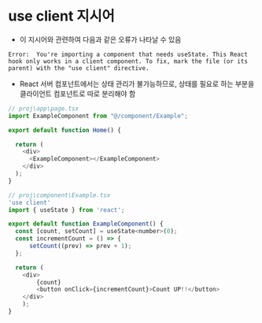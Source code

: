 # use client 지시어
- 이 지시어와 관련하여 다음과 같은 오류가 나타날 수 있음

```
Error:  You're importing a component that needs useState. This React hook only works in a client component. To fix, mark the file (or its parent) with the "use client" directive.
```

- React 서버 컴포넌트에서는 상태 관리가 불가능하므로, 상태를 필요로 하는 부분을 클라이언트 컴포넌트로 따로 분리해야 함

```js
// proj\app\page.tsx
import ExampleComponent from "@/component/Example";

export default function Home() {

  return (
    <div>
      <ExampleComponent></ExampleComponent>
    </div>
  );
}

```

```js
// proj\component\Example.tsx
'use client'
import { useState } from 'react';

export default function ExampleComponent() {
  const [count, setCount] = useState<number>(0);
  const incrementCount = () => {
      setCount((prev) => prev + 1);
  };

  return (
    <div>
        {count}
        <button onClick={incrementCount}>Count UP!!</button>
    </div>
    );
}

```